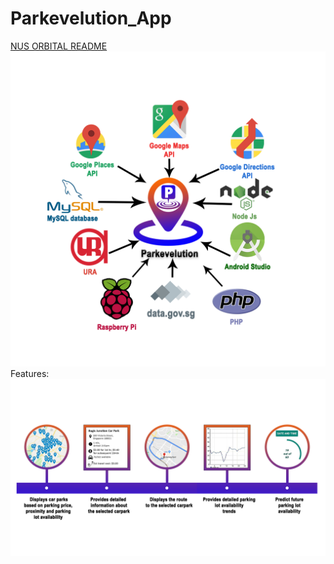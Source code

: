 # Parkevelution_App
[NUS ORBITAL README](https://drive.google.com/file/d/1O8xbLF0GKaaEVPsVVvdz6q6cTnTXlBep/view?usp=sharing)
![alt text](https://github.com/iamabhishek98/Parkevelution_App/blob/master/images/mainapp.png)
Features:
![alt text](https://github.com/iamabhishek98/Parkevelution_App/blob/master/images/features.png)
